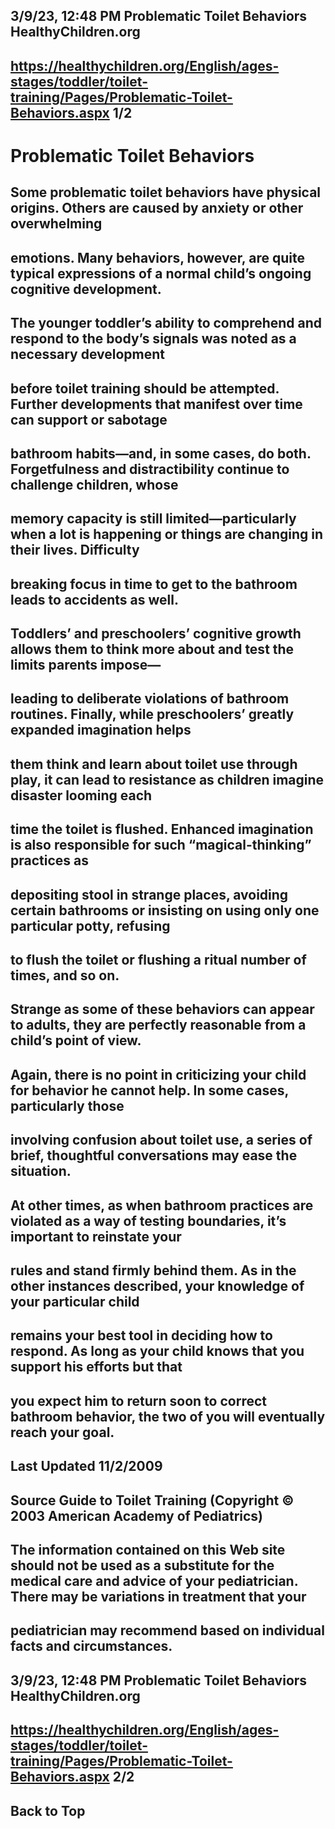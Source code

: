 ## 3/9/23, 12:48 PM Problematic Toilet Behaviors HealthyChildren.org 

## https://healthychildren.org/English/ages-stages/toddler/toilet-training/Pages/Problematic-Toilet-Behaviors.aspx 1/2 

# Problematic Toilet Behaviors 

## Some problematic toilet behaviors have physical origins. Others are caused by anxiety or other overwhelming 

## emotions. Many behaviors, however, are quite typical expressions of a normal child’s ongoing cognitive development. 

## The younger toddler’s ability to comprehend and respond to the body’s signals was noted as a necessary development 

## before toilet training should be attempted. Further developments that manifest over time can support or sabotage 

## bathroom habits—and, in some cases, do both. Forgetfulness and distractibility continue to challenge children, whose 

## memory capacity is still limited—particularly when a lot is happening or things are changing in their lives. Difficulty 

## breaking focus in time to get to the bathroom leads to accidents as well. 

## Toddlers’ and preschoolers’ cognitive growth allows them to think more about and test the limits parents impose— 

## leading to deliberate violations of bathroom routines. Finally, while preschoolers’ greatly expanded imagination helps 

## them think and learn about toilet use through play, it can lead to resistance as children imagine disaster looming each 

## time the toilet is flushed. Enhanced imagination is also responsible for such “magical-thinking” practices as 

## depositing stool in strange places, avoiding certain bathrooms or insisting on using only one particular potty, refusing 

## to flush the toilet or flushing a ritual number of times, and so on. 

## Strange as some of these behaviors can appear to adults, they are perfectly reasonable from a child’s point of view. 

## Again, there is no point in criticizing your child for behavior he cannot help. In some cases, particularly those 

## involving confusion about toilet use, a series of brief, thoughtful conversations may ease the situation. 

## At other times, as when bathroom practices are violated as a way of testing boundaries, it’s important to reinstate your 

## rules and stand firmly behind them. As in the other instances described, your knowledge of your particular child 

## remains your best tool in deciding how to respond. As long as your child knows that you support his efforts but that 

## you expect him to return soon to correct bathroom behavior, the two of you will eventually reach your goal. 

## Last Updated 11/2/2009 

## Source Guide to Toilet Training (Copyright © 2003 American Academy of Pediatrics) 

## The information contained on this Web site should not be used as a substitute for the medical care and advice of your pediatrician. There may be variations in treatment that your 

## pediatrician may recommend based on individual facts and circumstances. 


## 3/9/23, 12:48 PM Problematic Toilet Behaviors HealthyChildren.org 

## https://healthychildren.org/English/ages-stages/toddler/toilet-training/Pages/Problematic-Toilet-Behaviors.aspx 2/2 

## Back to Top 


